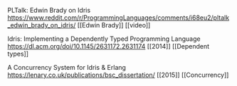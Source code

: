 PLTalk: Edwin Brady on Idris https://www.reddit.com/r/ProgrammingLanguages/comments/i68eu2/pltalk_edwin_brady_on_idris/ [[Edwin Brady]] [[video]]

Idris: Implementing a Dependently Typed Programming Language https://dl.acm.org/doi/10.1145/2631172.2631174 [[2014]] [[Dependent types]]

A Concurrency System for Idris & Erlang https://lenary.co.uk/publications/bsc_dissertation/ [[2015]] [[Concurrency]]